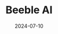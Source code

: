 ---  
layout: startup_page  
title: "Beeble AI"  
id: "beeble.ai"  
permalink: "/beebleaibeeble.ai07102024/"  
website: "https://www.beeble.ai/"  
funding_round: "Seed"  
funding_amount: "$4.75M"  
investors: "Basis Set Ventures, Fika Ventures"  
about: "Beeble AI develops AI-powered virtual lighting and production solutions for filmmakers and visual effects artists. Its platform, initially focused on virtual lighting, is evolving into a comprehensive virtual studio, enabling cost-effective creation of high-quality visual effects for independent creators and smaller teams."  
markets: "Filmmaking, Visual Effects, AI"  
hq: "Seoul, South Korea"  
founded_year: "2022"  
linkedin: "https://www.linkedin.com/company/beeble-ai/"  
twitter: "https://twitter.com/beeble_ai"  
instagram: ""  
facebook: ""  
crunchbase: "https://www.crunchbase.com/organization/beeble"  
pitchbook: "https://pitchbook.com/profiles/company/518966-83"  

date_display: "10-Jul-2024"  
date: "2024-07-10"

# SEO Optimization  
meta_title: "Beeble AI - Seed Funding ($4.75M)"  
meta_description: "Beeble AI, Beeble AI develops AI-powered virtual lighting and production solutions for filmmakers and visual effects artists. Its platform, initially focused on ..."  
meta_keywords: "Beeble AI, Filmmaking, Visual Effects, AI, Seed funding"  
canonical_url: "https://startup.projectstartups.com/beebleaibeeble.ai07102024/"  
---